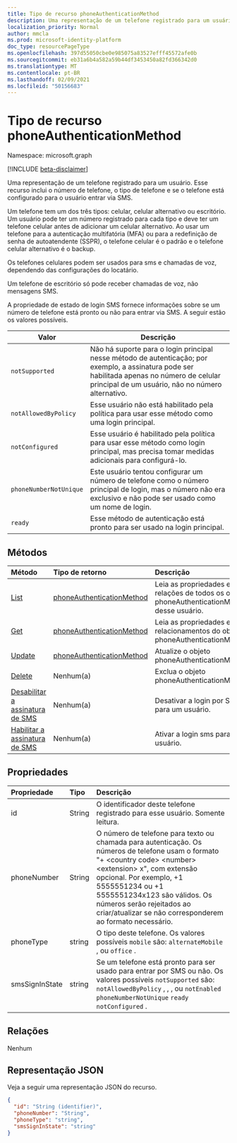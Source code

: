 ```yaml
---
title: Tipo de recurso phoneAuthenticationMethod
description: Uma representação de um telefone registrado para um usuário.
localization_priority: Normal
author: mmcla
ms.prod: microsoft-identity-platform
doc_type: resourcePageType
ms.openlocfilehash: 397d55050cbe0e985075a83527efff45572afe0b
ms.sourcegitcommit: eb31a6b4a582a59b44df3453450a82fd366342d0
ms.translationtype: MT
ms.contentlocale: pt-BR
ms.lasthandoff: 02/09/2021
ms.locfileid: "50156683"
---
```

# <a name="phoneauthenticationmethod-resource-type"></a>Tipo de recurso phoneAuthenticationMethod

Namespace: microsoft.graph

[!INCLUDE [beta-disclaimer](../../includes/beta-disclaimer.md)]

Uma representação de um telefone registrado para um usuário. Esse recurso inclui o número de telefone, o tipo de telefone e se o telefone está configurado para o usuário entrar via SMS.

Um telefone tem um dos três tipos: celular, celular alternativo ou escritório. Um usuário pode ter um número registrado para cada tipo e deve ter um telefone celular antes de adicionar um celular alternativo. Ao usar um telefone para a autenticação multifatória (MFA) ou para a redefinição de senha de autoatendente (SSPR), o telefone celular é o padrão e o telefone celular alternativo é o backup. 

Os telefones celulares podem ser usados para sms e chamadas de voz, dependendo das configurações do locatário.

Um telefone de escritório só pode receber chamadas de voz, não mensagens SMS.

A propriedade de estado de login SMS fornece informações sobre se um número de telefone está pronto ou não para entrar via SMS. A seguir estão os valores possíveis.

|Valor|Descrição|
|--------|-----------|
|`notSupported`|Não há suporte para o login principal nesse método de autenticação; por exemplo, a assinatura pode ser habilitada apenas no número de celular principal de um usuário, não no número alternativo.|
|`notAllowedByPolicy`|Esse usuário não está habilitado pela política para usar esse método como uma login principal.|
|`notConfigured`|Esse usuário é habilitado pela política para usar esse método como login principal, mas precisa tomar medidas adicionais para configurá-lo.|
|`phoneNumberNotUnique`|Este usuário tentou configurar um número de telefone como o número principal de login, mas o número não era exclusivo e não pode ser usado como um nome de login.|
|`ready`|Esse método de autenticação está pronto para ser usado na login principal.|

## <a name="methods"></a>Métodos

| Método       | Tipo de retorno | Descrição |
|:-------------|:------------|:------------|
| [List](../api/Authentication-list-phonemethods.md) | [phoneAuthenticationMethod](phoneauthenticationmethod.md) | Leia as propriedades e as relações de todos os objetos phoneAuthenticationMethod desse usuário. |
| [Get](../api/phoneauthenticationmethod-get.md) | [phoneAuthenticationMethod](phoneauthenticationmethod.md) | Leia as propriedades e os relacionamentos do objeto phoneAuthenticationMethod. |
| [Update](../api/phoneauthenticationmethod-update.md) | [phoneAuthenticationMethod](phoneauthenticationmethod.md) | Atualize o objeto phoneAuthenticationMethod. |
| [Delete](../api/phoneauthenticationmethod-delete.md) | Nenhum(a) | Exclua o objeto phoneAuthenticationMethod. |
|[Desabilitar a assinatura de SMS](../api/phoneauthenticationmethod-disablesmssignin.md)|Nenhum(a)|Desativar a login por SMS para um usuário.|
|[Habilitar a assinatura de SMS](../api/phoneauthenticationmethod-enablesmssignin.md)|Nenhum(a)|Ativar a login sms para um usuário.|

## <a name="properties"></a>Propriedades

| Propriedade     | Tipo        | Descrição |
|:-------------|:------------|:------------|
|id|String| O identificador deste telefone registrado para esse usuário. Somente leitura.|
|phoneNumber|String|O número de telefone para texto ou chamada para autenticação. Os números de telefone usam o formato "+ \<country code\> \<number\> \<extension\> x", com extensão opcional. Por exemplo, +1 5555551234 ou +1 5555551234x123 são válidos. Os números serão rejeitados ao criar/atualizar se não corresponderem ao formato necessário. |
|phoneType|string|O tipo deste telefone. Os valores possíveis `mobile` são: `alternateMobile` , ou `office` .|
|smsSignInState|string|Se um telefone está pronto para ser usado para entrar por SMS ou não. Os valores possíveis `notSupported` são: `notAllowedByPolicy` , , , ou `notEnabled` `phoneNumberNotUnique` `ready` `notConfigured` .|

## <a name="relationships"></a>Relações

Nenhum

## <a name="json-representation"></a>Representação JSON

Veja a seguir uma representação JSON do recurso.

<!-- {
  "blockType": "resource",
  "optionalProperties": [

  ],
  "@odata.type": "microsoft.graph.phoneAuthenticationMethod",
  "keyProperty": "id"
}-->

```json
{
  "id": "String (identifier)",
  "phoneNumber": "String",
  "phoneType": "string",
  "smsSignInState": "string"
}
```

<!-- uuid: 16cd6b66-4b1a-43a1-adaf-3a886856ed98
2019-02-04 14:57:30 UTC -->
<!-- {
  "type": "#page.annotation",
  "description": "phoneAuthenticationMethod resource",
  "keywords": "",
  "section": "documentation",
  "tocPath": ""
}-->


